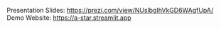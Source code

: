 Presentation Slides:
https://prezi.com/view/NUslbgIhVkGD6WAgfUpA/
<br />
Demo Website:
https://a-star.streamlit.app

